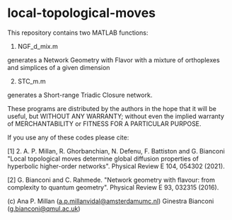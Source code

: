 # local-topological-moves

This repository contains two MATLAB functions:
1. NGF_d_mix.m

generates a Network Geometry with Flavor with a mixture of orthoplexes and simplices of a given dimension

2. STC_m.m

generates a Short-range Triadic Closure network.


These programs are distributed by the authors in the hope that it will be useful, but WITHOUT ANY WARRANTY; without even the implied warranty of MERCHANTABILITY or FITNESS FOR A PARTICULAR PURPOSE.


If you use any of these codes please cite:

[1] 2. A. P. Millan, R. Ghorbanchian, N. Defenu, F. Battiston and G. Bianconi "Local topological moves determine global diffusion properties of hyperbolic higher-order networks". Physical Review E 104, 054302 (2021).

[2] G. Bianconi and C. Rahmede. "Network geometry with flavour: from complexity to quantum geometry". Physical Review E 93, 032315 (2016).


(c) Ana P. Millan (a.p.millanvidal@amsterdamumc.nl) Ginestra Bianconi (g.bianconi@qmul.ac.uk)
